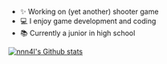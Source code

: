 - ✨ Working on (yet another) shooter game
- 💻 I enjoy game development and coding
- 📚 Currently a junior in high school

[![nnn4l's Github stats](https://github-readme-stats.vercel.app/api?username=nnn4l&theme=dark&show_icons=true)](https://github.com/anuraghazra/github-readme-stats)
<!--
**nnn4l/nnn4l** is a ✨ _special_ ✨ repository because its `README.md` (this file) appears on your GitHub profile.

Here are some ideas to get you started:

- 🔭 I’m currently working on ...
- 🌱 I’m currently learning ...
- 👯 I’m looking to collaborate on ...
- 🤔 I’m looking for help with ...
- 💬 Ask me about ...
- 📫 How to reach me: ...
- 😄 Pronouns: ...
- ⚡ Fun fact: ...
-->
